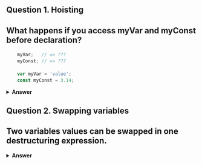 ## Question 1. Hoisting
## What happens if you access myVar and myConst before declaration?

```js
    myVar;   // => ???
    myConst; // => ???

    var myVar = 'value';
    const myConst = 3.14;
 ```

<details><summary><b>Answer</b></summary>
Hoisting and temporal dead zone are 2 important concepts that influence the lifecycle of JavaScript variables.

<br/>

<!-- ![hoisting temporal zone](images/hoisting-temporal.webp) -->
<img src="images/hoisting-temporal.webp" width="500" height="300" >

Accessing myVar before declaration evaluates to undefined. A hoisted var variable, before its initialization, has an undefined value.

However, accessing myConst before the declaration line throws a ReferenceError. const variables are in a temporal dead zone until the declaration line const myConst = 3.14.

</details>

## Question 2. Swapping variables
## Two variables values can be swapped in one destructuring expression.

<details><summary><b>Answer</b></summary>

Without destructuring assignment, swapping two values requires a temporary variable (or, in some low-level languages, the XOR-swap trick).
<br/>

```js 
let a = 1;
let b = 3;

[a, b] = [b, a];
console.log(a); // 3
console.log(b); // 1

const arr = [1,2,3];
[arr[2], arr[1]] = [arr[1], arr[2]];
console.log(arr); // [1,3,2]

```
</details>


